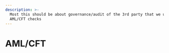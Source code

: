 ```yaml
---
description: >-
  Most this should be about governance/audit of the 3rd party that we use to do
  AML/CFT checks
---
```


# AML/CFT

